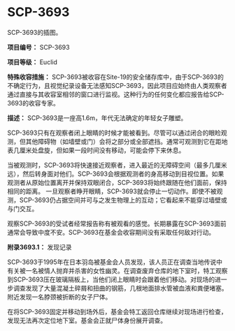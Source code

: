 # SCP-3693
                        




SCP-3693的插图。



**项目编号：** SCP-3693

**项目等级：** Euclid

**特殊收容措施：** SCP-3693被收容在Site-19的安全储存库中，由于SCP-3693的不确定行为，且视觉纪录设备无法感知SCP-3693，因此项目应始终由人类观察者通过直接与其收容室相邻的窗口进行监视。这种行为的任何变化都应报告给SCP-3693的收容专家。

**描述：** SCP-3693是一座高1.6m，年代无法确定的年轻女子雕塑。

SCP-3693只有在观察者闭上眼睛的时候才能被看到。尽管可以通过闭合的眼睑观测，但其他障碍物（如墙壁或门）会将之部分或全部遮挡。通常可观测到它在距地表几厘米处盘旋，但如果一段时间没有移动，可能会停下来休息。

当被观测时，SCP-3693将快速接近观察者，进入最近的无障碍空间（最多几厘米远），然后转身面对他们。SCP-3693会根据观测者的身高移动到目视位置。如果观测者从原始位置离开并保持双眼闭合，SCP-3693将始终跟随在他们面前，保持相同的距离。 一旦观察者睁开眼睛，SCP-3693就会停止一切动作。即使不被观测，SCP-3693仍占据空间并可与之发生物理上的互动；它看起来不能穿过墙壁或与门交互。

观察SCP-3693的受试者经常报告称有被观看的感觉。长期暴露在SCP-3693面前通常会导致中度不安。SCP-3693在基金会收容期间没有采取任何敌对行动。

**附录3693.1：** 发现记录

SCP-3693于1995年在日本羽岛被基金会人员发现，该人员正在调查当地传说中有关被一名被情人抛弃并杀害的女性幽灵。在调查废弃仓库的地下室时，特工观察到SCP-3693压在玻璃隔板上，当他们闭上眼睛时会跟着他们移动。对现场的进一步调查发现了大量混凝土碎屑和扭曲的钢筋，几根地面排水管被血液和粪便堵塞。附近发现一名脖颈被折断的女子尸体。

在将SCP-3693固定并移动到场外后，基金会特工返回仓库继续对现场进行检查，发现无法再次定位地下室。基金会正就尸体身份展开调查。



                    